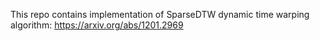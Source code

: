 This repo contains implementation of SparseDTW dynamic time warping algorithm:
https://arxiv.org/abs/1201.2969